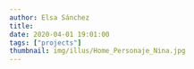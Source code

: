 ```yaml
---
author: Elsa Sánchez
title:
date: 2020-04-01 19:01:00
tags: ["projects"]
thumbnail: img/illus/Home_Personaje_Nina.jpg
---
```


